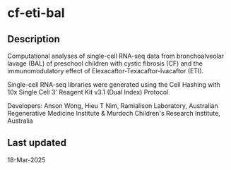 # cf-eti-bal

## Description
Computational analyses of single-cell RNA-seq data from bronchoalveolar lavage (BAL) of preschool children with cystic fibrosis (CF) and the immunomodulatory effect of Elexacaftor-Texacaftor-Ivacaftor (ETI).

Single-cell RNA-seq libraries were generated using the Cell Hashing with 10x Single Cell 3' Reagent Kit v3.1 (Dual Index) Protocol.  
  
Developers: Anson Wong, Hieu T Nim, Ramialison Laboratory, Australian Regenerative Medicine Institute & Murdoch Children's Research Institute, Australia  

## Last updated
18-Mar-2025
